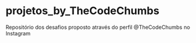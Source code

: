 # projetos_by_TheCodeChumbs
 Repositório dos desafios proposto através do perfil @TheCodeChumbs no Instagram
